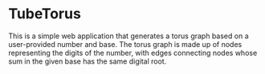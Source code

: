 # TubeTorus
This is a simple web application that generates a torus graph based on a user-provided number and base. The torus graph is made up of nodes representing the digits of the number, with edges connecting nodes whose sum in the given base has the same digital root. 
